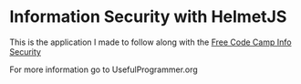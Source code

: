 # Information Security with HelmetJS

This is the application I made to follow along with the [Free Code Camp Info Security](https://www.freecodecamp.org/learn/information-security/information-security-with-helmetjs/)

For more information go to UsefulProgrammer.org 
